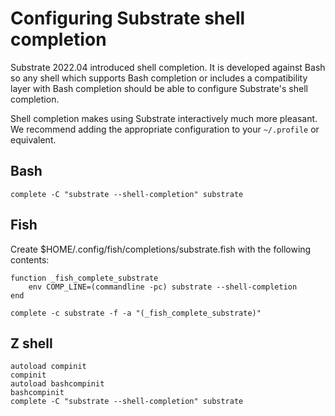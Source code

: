 # Configuring Substrate shell completion

Substrate 2022.04 introduced shell completion. It is developed against Bash so any shell which supports Bash completion or includes a compatibility layer with Bash completion should be able to configure Substrate's shell completion.

Shell completion makes using Substrate interactively much more pleasant. We recommend adding the appropriate configuration to your `~/.profile` or equivalent.

## Bash

```shell
complete -C "substrate --shell-completion" substrate
```

## Fish
Create $HOME/.config/fish/completions/substrate.fish with the following contents:
```shell
function _fish_complete_substrate
    env COMP_LINE=(commandline -pc) substrate --shell-completion
end

complete -c substrate -f -a "(_fish_complete_substrate)"
```

## Z shell

```shell
autoload compinit
compinit
autoload bashcompinit
bashcompinit
complete -C "substrate --shell-completion" substrate
```
